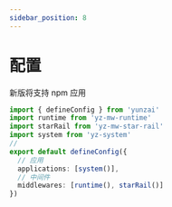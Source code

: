 ```yaml
---
sidebar_position: 8
---
```


# 配置

新版将支持 npm 应用

```ts title="yunzai.config.js"
import { defineConfig } from 'yunzai'
import runtime from 'yz-mw-runtime'
import starRail from 'yz-mw-star-rail'
import system from 'yz-system'
//
export default defineConfig({
  // 应用
  applications: [system()],
  // 中间件
  middlewares: [runtime(), starRail()]
})

```
